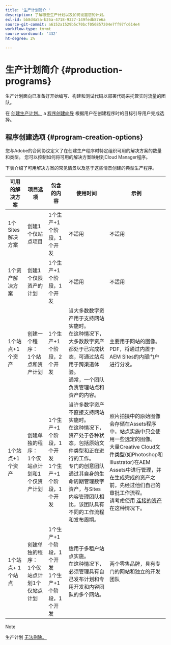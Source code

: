 ```yaml
---
title: '生产计划简介 '
description: 了解哪些生产计划以及如何设置您的计划。
exl-id: bb8d4a5a-b26a-4718-9327-149fedb87e6a
source-git-commit: a6152a1529b5c70bcf056857204e7ff97fc614e4
workflow-type: tm+mt
source-wordcount: '432'
ht-degree: 2%

---
```



# 生产计划简介 {#production-programs}

生产计划面向已准备好开始编写、构建和测试代码以部署代码来托管实时流量的团队。

在 [创建生产计划，](creating-production-programs.md) a [程序创建向导](using-the-wizard.md) 根据用户在创建程序时的目标引导用户完成选择。

## 程序创建选项 {#program-creation-options}

您与Adobe的合同协议定义了在创建生产程序时特定组织可用的解决方案的数量和类型。 您可以控制如何将可用的解决方案映射到Cloud Manager程序。

下表介绍了可用解决方案的常见情景以及基于这些情景创建的典型生产程序。

| 可用的解决方案 | 项目选项 | 包含的内容 | 使用时间 | 示例 |
|--- |--- |--- |--- |---|
| 1个Sites解决方案 | 创建1个仅站点项目 | 1个生产+1个阶段，1个开发 | 不适用 | 不适用 |
| 1个资产解决方案 | 创建1个仅限资产的计划 | 1个生产+1个阶段，1个开发 | 不适用 | 不适用 |
| 1个站点+1个资产 | 创建一个程序： <br>1个站点和资产计划 | 1个生产+1个阶段，2个开发 | 当大多数数字资产用于支持网站实施时。<br>在这种情况下，大多数数字资产都处于已完成状态，可通过站点用于跨渠道体验。<br>通常，一个团队负责管理站点和资产的内容。 | 主要用于网站的图像。<br>PDF，将通过内置于AEM Sites的内部门户进行分发。 |
| 1个站点+1个资产 | 创建单独的程序：<br>1个仅站点计划和1个仅资产计划 | 1个生产+1个阶段，1个开发<br> 1个生产+1个阶段，1个开发 | 当许多数字资产不直接支持网站实施时。<br> 在这种情况下，资产处于各种状态，包括原始文件类型和正在进行的工作。<br>专门的创意团队通过其自身的生命周期管理数字资产，与Sites内容管理团队相比，该团队具有不同的工作流程和发布周期。 | 照片拍摄中的原始图像会存储在Assets程序中，站点实施中只会使用一些选定的图像。<br>大量Creative Cloud文件类型(如Photoshop和Illustrator)在AEM Assets中进行管理，并在生成完成的资产之前，先经过他们自己的审批工作流程。<br>请考虑使用 [连接的资产](/help/assets/use-assets-across-connected-assets-instances.md#overview-of-connected-assets) 在这种情况下。 |
| 1个站点+ 1个站点 | 创建单独的程序：<br>1个仅站点计划1个仅站点计划 | 1个生产+1个阶段，1个开发<br>1个生产+1个阶段，1个开发 | 适用于多租户站点实施。<br>在这种情况下，必须管理具有自己发布计划和专用开发和内容团队的多个网站。 | 两个零售品牌，具有专门的网站和独立的开发团队 |

>[!NOTE]
>
>生产计划 [无法删除。](editing-programs.md)
